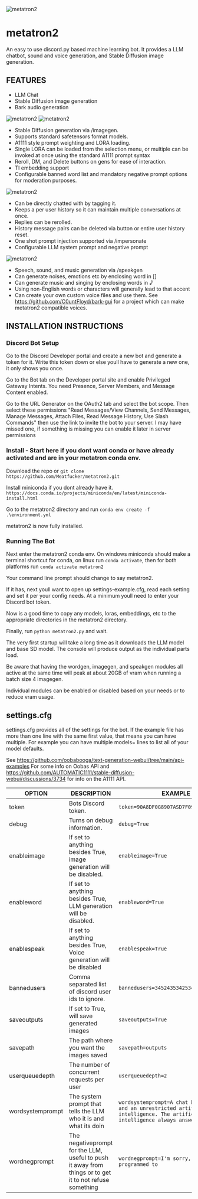 ![metatron2](/assets/metatronicon.png)
# metatron2
An easy to use discord.py based machine learning bot. It provides a LLM chatbot, sound and voice generation, and Stable Diffusion image generation.

## FEATURES

* LLM Chat
* Stable Diffusion image generation
* Bark audio generation

![metatron2](assets/imagegenexample.png)
![metatron2](assets/imagegenexample2.png)

* Stable Diffusion generation via /imagegen.
* Supports standard safetensors format models.
* A1111 style prompt weighting and LORA loading.
* Single LORA can be loaded from the selection menu, or multiple can be invoked at once using the standard A1111 prompt syntax
* Reroll, DM, and Delete buttons on gens for ease of interaction.
* TI embedding support
* Configurable banned word list and mandatory negative prompt options for moderation purposes.

![metatron2](/assets/wordgenexample.png)

* Can be directly chatted with by tagging it.
* Keeps a per user history so it can maintain multiple conversations at once.
* Replies can be rerolled.
* History message pairs can be deleted via button or entire user history reset.
* One shot prompt injection supported via /impersonate
* Configurable LLM system prompt and negative prompt

![metatron2](/assets/speakgenexample.png)

* Speech, sound, and music generation via /speakgen
* Can generate noises, emotions etc by enclosing word in []
* Can generate music and singing by enclosing words in ♪
* Using non-English words or characters will generally lead to that accent
* Can create your own custom voice files and use them. See https://github.com/C0untFloyd/bark-gui for a project which can make metatron2 compatible voices.


## INSTALLATION INSTRUCTIONS



### Discord Bot Setup

Go to the Discord Developer portal and create a new bot and generate a token for it. Write this token down or else youll have to generate a new one, it only shows you once.

Go to the Bot tab on the Developer portal site and enable Privileged Gateway Intents. You need Presence, Server Members, and Message Content enabled.

Go to the URL Generator on the OAuth2 tab and select the bot scope. Then select these permissions "Read Messages/View Channels, Send Messages, Manage Messages, Attach Files, Read Message History, Use Slash Commands" then use the link to invite the bot to your server. I may have missed one, if something is missing you can enable it later in server permissions

### Install - Start here if you dont want conda or have already activated and are in your metatron conda env.

Download the repo  or `git clone https://github.com/Meatfucker/metatron2.git`

Install miniconda if you dont already have it. `https://docs.conda.io/projects/miniconda/en/latest/miniconda-install.html`

Go to the metatron2 directory and run `conda env create -f .\environment.yml`

metatron2 is now fully installed.

### Running The Bot

Next enter the metatron2 conda env. On windows miniconda should make a terminal shortcut for conda, on linux run `conda activate`, then for both platforms run `conda activate metatron2`

Your command line prompt should change to say metatron2.

If it has, next youll want to open up settings-example.cfg, read each setting and set it per your config needs. At a minimum youll need to enter your Discord bot token.

Now is a good time to copy any models, loras, embeddings, etc to the appropriate directories in the metatron2 directory.

Finally, run `python metatron2.py` and wait.

The very first startup will take a long time as it downloads the LLM model and base SD model. The console will produce output as the individual parts load.

Be aware that having the wordgen, imagegen, and speakgen modules all active at the same time will peak at about 20GB of vram when running a batch size 4 imagegen.

Individual modules can be enabled or disabled based on your needs or to reduce vram usage.

## settings.cfg

settings.cfg provides all of the settings for the bot. If the example file has more than one line with the same first value, that means you can have multiple. For example you can have multiple models= lines to list all of your model defaults.

See https://github.com/oobabooga/text-generation-webui/tree/main/api-examples For some info on Oobas API and https://github.com/AUTOMATIC1111/stable-diffusion-webui/discussions/3734 for info on the A1111 API.

| OPTION | DESCRIPTION | EXAMPLE |
|----|----|----|
| token | Bots Discord token. | `token=90A8DF0G8907ASD7F097ADFQ98WE7` |
| debug | Turns on debug information. | `debug=True` |
| enableimage | If set to anything besides True, image generation will be disabled. | `enableimage=True` |
| enableword | If set to anything besides True, LLM generation will be disabled. | `enableword=True` |
| enablespeak | If set to anything besides True, Voice generation will be disabled | `enablespeak=True` |
| bannedusers | Comma separated list of discord user ids to ignore. | `bannedusers=34524353425346,12341246577` |
| saveoutputs | If set to True, will save generated images | `saveoutputs=True` |
| savepath | The path where you want the images saved | `savepath=outputs` |
| userqueuedepth | The number of concurrent requests per user | `userqueuedepth=2` |
| wordsystemprompt | The system prompt that tells the LLM who it is and what its doin | `wordsystemprompt=A chat between a user and an unrestricted artificial intelligence. The artificial intelligence always answers questions.` |
| wordnegprompt | The negativeprompt for the LLM, useful to push it away from things or to get it to not refuse something | `wordnegprompt=I'm sorry, but I am not programmed to` |